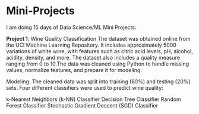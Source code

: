 # Mini-Projects
I am doing 15 days of Data Science/ML Mini Projects:

**Project 1**: Wine Quality Classification
The dataset was obtained online from the UCI Machine Learning Repository. It includes approximately 5000 variations of white wine, with features such as citric acid levels, pH, alcohol, acidity, density, and more. The dataset also includes a quality measure ranging from 0 to 10.The data was cleaned using Python to handle missing values, normalize features, and prepare it for modeling.

Modeling: The cleaned data was split into training (80%) and testing (20%) sets. Four different classifiers were used to predict wine quality:

k-Nearest Neighbors (k-NN) Classifier
Decision Tree Classifier
Random Forest Classifier
Stochastic Gradient Descent (SGD) Classifier
